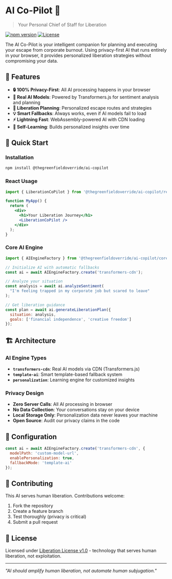 # AI Co-Pilot 🤖

> Your Personal Chief of Staff for Liberation

[![npm version](https://badge.fury.io/js/%40thegreenfieldoverride%2Fai-copilot.svg)](https://badge.fury.io/js/%40thegreenfieldoverride%2Fai-copilot)
[![License](https://img.shields.io/badge/license-Liberation--1.0-blue.svg)](https://github.com/liberationlicense/license/blob/v1.0.0/LICENSE.md)

The AI Co-Pilot is your intelligent companion for planning and executing your escape from corporate burnout. Using privacy-first AI that runs entirely in your browser, it provides personalized liberation strategies without compromising your data.

## 🌟 Features

- **🔒 100% Privacy-First**: All AI processing happens in your browser
- **🧠 Real AI Models**: Powered by Transformers.js for sentiment analysis and planning
- **🎯 Liberation Planning**: Personalized escape routes and strategies  
- **💡 Smart Fallbacks**: Always works, even if AI models fail to load
- **⚡ Lightning Fast**: WebAssembly-powered AI with CDN loading
- **🔄 Self-Learning**: Builds personalized insights over time

## 🚀 Quick Start

### Installation

```bash
npm install @thegreenfieldoverride/ai-copilot
```

### React Usage

```jsx
import { LiberationCoPilot } from '@thegreenfieldoverride/ai-copilot/react';

function MyApp() {
  return (
    <div>
      <h1>Your Liberation Journey</h1>
      <LiberationCoPilot />
    </div>
  );
}
```

### Core AI Engine

```javascript
import { AIEngineFactory } from '@thegreenfieldoverride/ai-copilot/core';

// Initialize AI with automatic fallbacks
const ai = await AIEngineFactory.create('transformers-cdn');

// Analyze your situation
const analysis = await ai.analyzeSentiment(
  "I'm feeling trapped in my corporate job but scared to leave"
);

// Get liberation guidance
const plan = await ai.generateLiberationPlan({
  situation: analysis,
  goals: ['financial independence', 'creative freedom']
});
```

## 🏗️ Architecture

### AI Engine Types

- **`transformers-cdn`**: Real AI models via CDN (Transformers.js)
- **`template-ai`**: Smart template-based fallback system
- **`personalization`**: Learning engine for customized insights

### Privacy Design

- **Zero Server Calls**: All AI processing in browser
- **No Data Collection**: Your conversations stay on your device
- **Local Storage Only**: Personalization data never leaves your machine
- **Open Source**: Audit our privacy claims in the code

## 🔧 Configuration

```javascript
const ai = await AIEngineFactory.create('transformers-cdn', {
  modelPath: 'custom-model-url',
  enablePersonalization: true,
  fallbackMode: 'template-ai'
});
```

## 🤝 Contributing

This AI serves human liberation. Contributions welcome:

1. Fork the repository
2. Create a feature branch
3. Test thoroughly (privacy is critical)
4. Submit a pull request

## 📄 License

Licensed under [Liberation License v1.0](https://github.com/liberationlicense/license/blob/v1.0.0/LICENSE.md) - technology that serves human liberation, not exploitation.

---

*"AI should amplify human liberation, not automate human subjugation."*